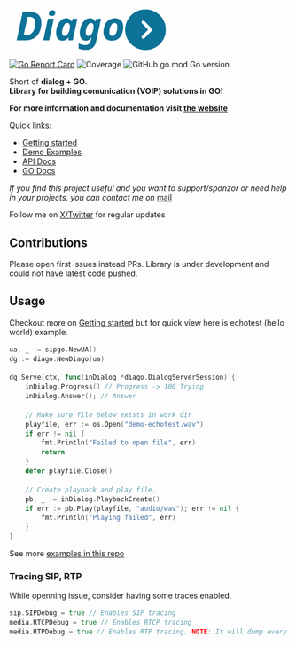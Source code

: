 <img src="icons/diago-text.png" width="300" alt="DIAGO">

[![Go Report Card](https://goreportcard.com/badge/github.com/emiago/diago)](https://goreportcard.com/report/github.com/emiago/diago)
![Coverage](https://img.shields.io/badge/coverage-61.1%25-blue)
![GitHub go.mod Go version](https://img.shields.io/github/go-mod/go-version/emiago/diago)

Short of **dialog + GO**.  
**Library for building comunication (VOIP) solutions in GO!**

**For more information and documentation visit [the website](https://emiago.github.io/diago)**

Quick links:
- [Getting started](https://emiago.github.io/diago/docs/getting_started/)
- [Demo Examples](https://emiago.github.io/diago/docs/examples/)
- [API Docs](https://emiago.github.io/diago/docs/api_docs/)
- [GO Docs](https://pkg.go.dev/github.com/emiago/diago)

*If you find this project useful and you want to support/sponzor or need help in your projects, you can contact me on*
[mail](mailto:emirfreelance91@gmail.com)

Follow me on [X/Twitter](https://twitter.com/emiago123) for regular updates

## Contributions
Please open first issues instead PRs. Library is under development and could not have latest code pushed.


## Usage 

Checkout more on [Getting started](https://emiago.github.io/diago/docs/getting_started/) but for quick view here is echotest (hello world) example.
```go 
ua, _ := sipgo.NewUA()
dg := diago.NewDiago(ua)

dg.Serve(ctx, func(inDialog *diago.DialogServerSession) {
	inDialog.Progress() // Progress -> 100 Trying
	inDialog.Answer(); // Answer

	// Make sure file below exists in work dir
	playfile, err := os.Open("demo-echotest.wav")
	if err != nil {
		fmt.Println("Failed to open file", err)
		return
	}
	defer playfile.Close()

	// Create playback and play file.
	pb, _ := inDialog.PlaybackCreate()
	if err := pb.Play(playfile, "audio/wav"); err != nil {
		fmt.Println("Playing failed", err)
	}
}
```

See more [examples in this repo](/examples)
### Tracing SIP, RTP

While openning issue, consider having some traces enabled.

```go
sip.SIPDebug = true // Enables SIP tracing
media.RTCPDebug = true // Enables RTCP tracing
media.RTPDebug = true // Enables RTP tracing. NOTE: It will dump every RTP Packet
```
